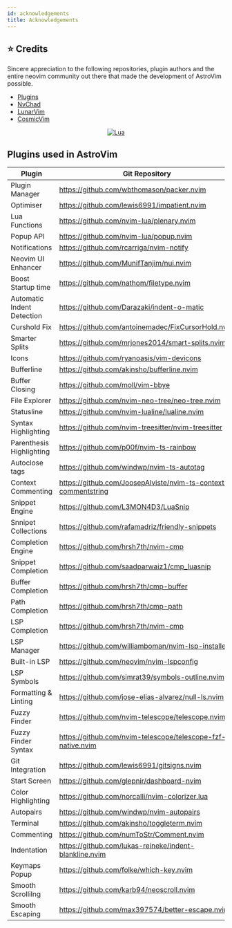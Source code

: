 ```yaml
---
id: acknowledgements
title: Acknowledgements
---
```


## ⭐ Credits

Sincere appreciation to the following repositories, plugin authors and the entire neovim community out there that made the development of AstroVim possible.

- [Plugins](https://github.com/kabinspace/AstroVim/wiki/Default-Plugins)
- [NvChad](https://github.com/NvChad/NvChad)
- [LunarVim](https://github.com/LunarVim)
- [CosmicVim](https://github.com/CosmicNvim/CosmicNvim)

<div align="center" id="madewithlua">

[![Lua](https://img.shields.io/badge/Made%20with%20Lua-blue.svg?style=for-the-badge&logo=lua)](https://lua.org)

</div>

## Plugins used in AstroVim

| Plugin                     | Git Repository                                                 |
| -------------------------- | -------------------------------------------------------------- |
| Plugin Manager             | https://github.com/wbthomason/packer.nvim                      |
| Optimiser                  | https://github.com/lewis6991/impatient.nvim                    |
| Lua Functions              | https://github.com/nvim-lua/plenary.nvim                       |
| Popup API                  | https://github.com/nvim-lua/popup.nvim                         |
| Notifications              | https://github.com/rcarriga/nvim-notify                        |
| Neovim UI Enhancer         | https://github.com/MunifTanjim/nui.nvim                        |
| Boost Startup time         | https://github.com/nathom/filetype.nvim                        |
| Automatic Indent Detection | https://github.com/Darazaki/indent-o-matic                     |
| Curshold Fix               | https://github.com/antoinemadec/FixCursorHold.nvim             |
| Smarter Splits             | https://github.com/mrjones2014/smart-splits.nvim               |
| Icons                      | https://github.com/ryanoasis/vim-devicons                      |
| Bufferline                 | https://github.com/akinsho/bufferline.nvim                     |
| Buffer Closing             | https://github.com/moll/vim-bbye                               |
| File Explorer              | https://github.com/nvim-neo-tree/neo-tree.nvim                 |
| Statusline                 | https://github.com/nvim-lualine/lualine.nvim                   |
| Syntax Highlighting        | https://github.com/nvim-treesitter/nvim-treesitter             |
| Parenthesis Highlighting   | https://github.com/p00f/nvim-ts-rainbow                        |
| Autoclose tags             | https://github.com/windwp/nvim-ts-autotag                      |
| Context Commenting         | https://github.com/JoosepAlviste/nvim-ts-context-commentstring |
| Snippet Engine             | https://github.com/L3MON4D3/LuaSnip                            |
| Snnipet Collections        | https://github.com/rafamadriz/friendly-snippets                |
| Completion Engine          | https://github.com/hrsh7th/nvim-cmp                            |
| Snippet Completion         | https://github.com/saadparwaiz1/cmp_luasnip                    |
| Buffer Completion          | https://github.com/hrsh7th/cmp-buffer                          |
| Path Completion            | https://github.com/hrsh7th/cmp-path                            |
| LSP Completion             | https://github.com/hrsh7th/nvim-cmp                            |
| LSP Manager                | https://github.com/williamboman/nvim-lsp-installer             |
| Built-in LSP               | https://github.com/neovim/nvim-lspconfig                       |
| LSP Symbols                | https://github.com/simrat39/symbols-outline.nvim               |
| Formatting & Linting       | https://github.com/jose-elias-alvarez/null-ls.nvim             |
| Fuzzy Finder               | https://github.com/nvim-telescope/telescope.nvim               |
| Fuzzy Finder Syntax        | https://github.com/nvim-telescope/telescope-fzf-native.nvim    |
| Git Integration            | https://github.com/lewis6991/gitsigns.nvim                     |
| Start Screen               | https://github.com/glepnir/dashboard-nvim                      |
| Color Highlighting         | https://github.com/norcalli/nvim-colorizer.lua                 |
| Autopairs                  | https://github.com/windwp/nvim-autopairs                       |
| Terminal                   | https://github.com/akinsho/toggleterm.nvim                     |
| Commenting                 | https://github.com/numToStr/Comment.nvim                       |
| Indentation                | https://github.com/lukas-reineke/indent-blankline.nvim         |
| Keymaps Popup              | https://github.com/folke/which-key.nvim                        |
| Smooth Scrollilng          | https://github.com/karb94/neoscroll.nvim                       |
| Smooth Escaping            | https://github.com/max397574/better-escape.nvim                |
